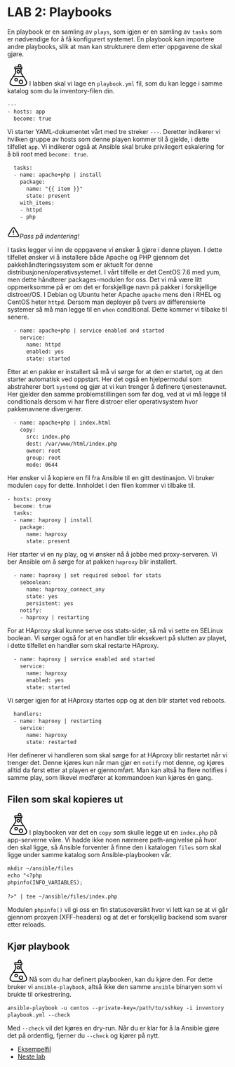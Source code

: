 # LAB 2: Playbooks
En playbook er en samling av ```plays```, som igjen er en samling av ```tasks``` som er nødvendige for å få konfigurert systemet.
En playbook kan importere andre playbooks, slik at man kan strukturere dem etter oppgavene de skal gjøre.

![oppgave](lab/image/task.png)I labben skal vi lage en `playbook.yml` fil, som du kan legge i samme katalog som du la inventory-filen din.

```
---
- hosts: app
  become: true
```

Vi starter YAML-dokumentet vårt med tre streker ```---```. Deretter indikerer vi hvilken gruppe av hosts som denne playen kommer til å gjelde, i dette tilfellet ```app```. Vi indikerer også at Ansible skal bruke privilegert eskalering for å bli root med ```become: true```.

```
  tasks:
  - name: apache+php | install
    package:
      name: "{{ item }}"
      state: present
    with_items:
    - httpd
    - php
```

![alert](lab/image/alert.png)*Pass på indentering!*

I tasks legger vi inn de oppgavene vi ønsker å gjøre i denne playen. I dette tilfellet ønsker vi å installere både Apache og PHP gjennom det pakkehåndteringssystem som er aktuelt for denne distribusjonen/operativsystemet. I vårt tilfelle er det CentOS 7.6 med yum, men dette håndterer packages-modulen for oss. Det vi må være litt oppmerksomme på er om det er forskjellige navn på pakker i forskjellige distroer/OS. I Debian og Ubuntu heter Apache ```apache``` mens den i RHEL og CentOS heter ```httpd```. Dersom man deployer på tvers av differensierte systemer så må man legge til en ```when``` conditional. Dette kommer vi tilbake til senere.

```
  - name: apache+php | service enabled and started
    service:
      name: httpd
      enabled: yes
      state: started
```

Etter at en pakke er installert så må vi sørge for at den er startet, og at den starter automatisk ved oppstart. Her det også en hjelpermodul som abstraherer bort ```systemd``` og gjør at vi kun trenger å definere tjenestenavnet. Her gjelder den samme problemstillingen som før dog, ved at vi må legge til conditionals dersom vi har flere distroer eller operativsystem hvor pakkenavnene divergerer.

```
  - name: apache+php | index.html
    copy:
      src: index.php
      dest: /var/www/html/index.php
      owner: root
      group: root
      mode: 0644
```

Her ønsker vi å kopiere en fil fra Ansible til en gitt destinasjon. Vi bruker modulen ```copy``` for dette. Innholdet i den filen kommer vi tilbake til.

```
- hosts: proxy
  become: true
  tasks:
  - name: haproxy | install
    package:
      name: haproxy
      state: present
```

Her starter vi en ny play, og vi ønsker nå å jobbe med proxy-serveren. Vi ber Ansible om å sørge for at pakken ```haproxy``` blir installert.

```
  - name: haproxy | set required sebool for stats
    seboolean:
      name: haproxy_connect_any
      state: yes
      persistent: yes
    notify:
    - haproxy | restarting
```

For at HAproxy skal kunne serve oss stats-sider, så må vi sette en SELinux boolean. Vi sørger også for at en handler blir eksekvert på slutten av playet, i dette tilfellet en handler som skal restarte HAproxy.

```
  - name: haproxy | service enabled and started
    service:
      name: haproxy
      enabled: yes
      state: started
```

Vi sørger igjen for at HAproxy startes opp og at den blir startet ved reboots.


```
  handlers:
  - name: haproxy | restarting
    service:
      name: haproxy
      state: restarted
```

Her definerer vi handleren som skal sørge for at HAproxy blir restartet når vi trenger det. Denne kjøres kun når man gjør en ```notify``` mot denne, og kjøres alltid da først etter at playen er gjennomført. Man kan altså ha flere notifies i samme play, som likevel medfører at kommandoen kun kjøres én gang.

## Filen som skal kopieres ut
![oppgave](lab/image/task.png)I playbooken var det en `copy` som skulle legge ut en `index.php` på app-serverne våre. Vi hadde ikke noen nærmere path-angivelse på hvor den skal ligge, så Ansible forventer å finne den i katalogen `files` som skal ligge under samme katalog som Ansible-playbooken vår.

```
mkdir ~/ansible/files
echo "<?php
phpinfo(INFO_VARIABLES);

?>" | tee ~/ansible/files/index.php
```

Modulen `phpinfo()` vil gi oss en fin statusoversikt hvor vi lett kan se at vi går gjennom proxyen (XFF-headers) og at det er forskjellig backend som svarer etter reloads.

## Kjør playbook
![oppgave](lab/image/task.png)Nå som du har definert playbooken, kan du kjøre den. For dette bruker vi `ansible-playbook`, altså ikke den samme `ansible` binaryen som vi brukte til orkestrering.

```
ansible-playbook -u centos --private-key=/path/to/sshkey -i inventory playbook.yml --check
```

Med `--check` vil det kjøres en dry-run. Når du er klar for å la Ansible gjøre det på ordentlig, fjerner du `--check` og kjører på nytt.

* [Eksempelfil](workdir/playbook.yml)
* [Neste lab](lab/3-templates.md)